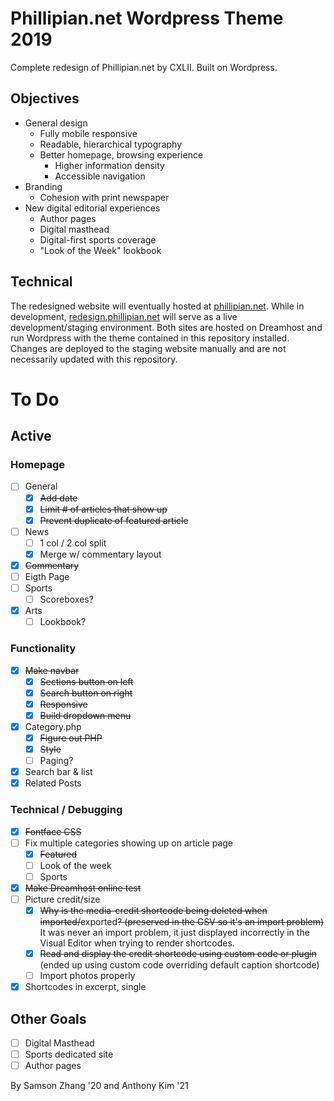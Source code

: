 # Phillipian.net Wordpress Theme 2019

Complete redesign of Phillipian.net by CXLII. Built on Wordpress.

## Objectives
- General design
  - Fully mobile responsive
  - Readable, hierarchical typography
  - Better homepage, browsing experience
    - Higher information density
    - Accessible navigation
- Branding
  - Cohesion with print newspaper
- New digital editorial experiences
  - Author pages
  - Digital masthead
  - Digital-first sports coverage
  - "Look of the Week" lookbook

## Technical
The redesigned website will eventually hosted at [phillipian.net](http://phillipian.net/). While in development, [redesign.phillipian.net](https://redesign.phillipian.net/) will serve as a live development/staging environment. Both sites are hosted on Dreamhost and run Wordpress with the theme contained in this repository installed. Changes are deployed to the staging website manually and are not necessarily updated with this repository.

# To Do

## Active

### Homepage
- [ ] General
  - [X] ~~Add date~~
  - [X] ~~Limit # of articles that show up~~
  - [X] ~~Prevent duplicate of featured article~~
- [ ] News
  - [ ] 1 col / 2 col split
  - [X] Merge w/ commentary layout
- [X] ~~Commentary~~
- [ ] Eigth Page
- [ ] Sports
  - [ ] Scoreboxes?
- [X] Arts
  - [ ] Lookbook?

### Functionality
- [X] ~~Make navbar~~
  - [X] ~~Sections button on left~~
  - [X] ~~Search button on right~~
  - [X] ~~Responsive~~
  - [X] ~~Build dropdown menu~~
- [X] Category.php
  - [X] ~~Figure out PHP~~
  - [X] ~~Style~~
  - [ ] Paging?
- [X] Search bar & list
- [X] Related Posts

### Technical / Debugging
- [X] ~~Fontface CSS~~
- [ ] Fix multiple categories showing up on article page
  - [X] ~~Featured~~
  - [ ] Look of the week
  - [ ] Sports
- [X] ~~Make Dreamhost online test~~
- [ ] Picture credit/size
  - [X] ~~Why is the media-credit shortcode being deleted when imported/~~exported~~? (preserved in the CSV so it's an import problem)~~ It was never an import problem, it just displayed incorrectly in the Visual Editor when trying to render shortcodes.
  - [X] ~~Read and display the credit shortcode using custom code or plugin~~ (ended up using custom code overriding default caption shortcode)
  - [ ] Import photos properly
- [X] Shortcodes in excerpt, single

## Other Goals

- [ ] Digital Masthead
- [ ] Sports dedicated site
- [ ] Author pages
  
By Samson Zhang '20 and Anthony Kim '21
